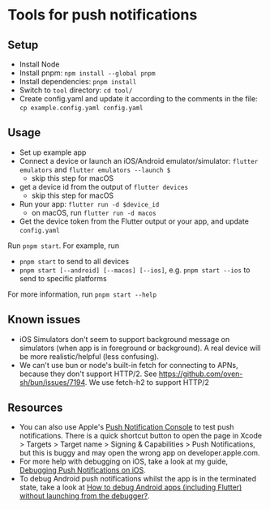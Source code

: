 # Tools for push notifications

## Setup

- Install Node
- Install pnpm: `npm install --global pnpm`
- Install dependencies: `pnpm install`
- Switch to `tool` directory: `cd tool/`
- Create config.yaml and update it according to the comments in the file: `cp example.config.yaml config.yaml`

## Usage

- Set up example app
- Connect a device or launch an iOS/Android emulator/simulator: `flutter emulators` and `flutter emulators --launch $` 
  - skip this step for macOS
- get a device id from the output of `flutter devices`
  - skip this step for macOS
- Run your app: `flutter run -d $device_id`
  - on macOS, run `flutter run -d macos`
- Get the device token from the Flutter output or your app, and update `config.yaml`

Run `pnpm start`. For example, run
- `pnpm start` to send to all devices
- `pnpm start [--android] [--macos] [--ios]`, e.g. `pnpm start --ios` to send to specific platforms

For more information, run `pnpm start --help`

## Known issues

- iOS Simulators don't seem to support background message on simulators (when app is in foreground or background). A real device will be more realistic/helpful (less confusing).
- We can't use bun or node's built-in fetch for connecting to APNs, because they don't support HTTP/2. See https://github.com/oven-sh/bun/issues/7194. We use fetch-h2 to support HTTP/2

## Resources

- You can also use Apple's [Push Notification Console](https://developer.apple.com/documentation/usernotifications/testing-notifications-using-the-push-notification-console) to test push notifications. There is a quick shortcut button to open the page in Xcode > Targets > Target name > Signing & Capabilities > Push Notifications, but this is buggy and may open the wrong app on developer.apple.com.
- For more help with debugging on iOS, take a look at my
guide, [Debugging Push Notifications on iOS](https://orth.uk/ios-push-notifications-debugging).
- To debug Android push notifications whilst the app is in the terminated state, take a look at [How to debug Android apps (including Flutter) without launching from the debugger?](https://orth.uk/debug-android-and-flutter-from-launch).
